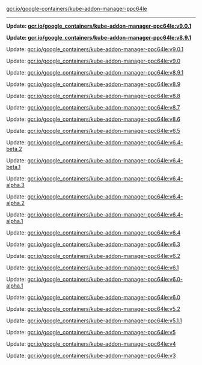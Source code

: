 [gcr.io/google-containers/kube-addon-manager-ppc64le](https://hub.docker.com/r/cruse/kube-addon-manager-ppc64le/tags/) 

----
**Update: [gcr.io/google_containers/kube-addon-manager-ppc64le:v9.0.1](https://hub.docker.com/r/cruse/kube-addon-manager-ppc64le/tags/)**

**Update: [gcr.io/google_containers/kube-addon-manager-ppc64le:v8.9.1](https://hub.docker.com/r/cruse/kube-addon-manager-ppc64le/tags/)**

Update: [gcr.io/google_containers/kube-addon-manager-ppc64le:v9.0.1](https://hub.docker.com/r/cruse/kube-addon-manager-ppc64le/tags/)

Update: [gcr.io/google_containers/kube-addon-manager-ppc64le:v9.0](https://hub.docker.com/r/cruse/kube-addon-manager-ppc64le/tags/)

Update: [gcr.io/google_containers/kube-addon-manager-ppc64le:v8.9.1](https://hub.docker.com/r/cruse/kube-addon-manager-ppc64le/tags/)

Update: [gcr.io/google_containers/kube-addon-manager-ppc64le:v8.9](https://hub.docker.com/r/cruse/kube-addon-manager-ppc64le/tags/)

Update: [gcr.io/google_containers/kube-addon-manager-ppc64le:v8.8](https://hub.docker.com/r/cruse/kube-addon-manager-ppc64le/tags/)

Update: [gcr.io/google_containers/kube-addon-manager-ppc64le:v8.7](https://hub.docker.com/r/cruse/kube-addon-manager-ppc64le/tags/)

Update: [gcr.io/google_containers/kube-addon-manager-ppc64le:v8.6](https://hub.docker.com/r/cruse/kube-addon-manager-ppc64le/tags/)

Update: [gcr.io/google_containers/kube-addon-manager-ppc64le:v6.5](https://hub.docker.com/r/cruse/kube-addon-manager-ppc64le/tags/)

Update: [gcr.io/google_containers/kube-addon-manager-ppc64le:v6.4-beta.2](https://hub.docker.com/r/cruse/kube-addon-manager-ppc64le/tags/)

Update: [gcr.io/google_containers/kube-addon-manager-ppc64le:v6.4-beta.1](https://hub.docker.com/r/cruse/kube-addon-manager-ppc64le/tags/)

Update: [gcr.io/google_containers/kube-addon-manager-ppc64le:v6.4-alpha.3](https://hub.docker.com/r/cruse/kube-addon-manager-ppc64le/tags/)

Update: [gcr.io/google_containers/kube-addon-manager-ppc64le:v6.4-alpha.2](https://hub.docker.com/r/cruse/kube-addon-manager-ppc64le/tags/)

Update: [gcr.io/google_containers/kube-addon-manager-ppc64le:v6.4-alpha.1](https://hub.docker.com/r/cruse/kube-addon-manager-ppc64le/tags/)

Update: [gcr.io/google_containers/kube-addon-manager-ppc64le:v6.4](https://hub.docker.com/r/cruse/kube-addon-manager-ppc64le/tags/)

Update: [gcr.io/google_containers/kube-addon-manager-ppc64le:v6.3](https://hub.docker.com/r/cruse/kube-addon-manager-ppc64le/tags/)

Update: [gcr.io/google_containers/kube-addon-manager-ppc64le:v6.2](https://hub.docker.com/r/cruse/kube-addon-manager-ppc64le/tags/)

Update: [gcr.io/google_containers/kube-addon-manager-ppc64le:v6.1](https://hub.docker.com/r/cruse/kube-addon-manager-ppc64le/tags/)

Update: [gcr.io/google_containers/kube-addon-manager-ppc64le:v6.0-alpha.1](https://hub.docker.com/r/cruse/kube-addon-manager-ppc64le/tags/)

Update: [gcr.io/google_containers/kube-addon-manager-ppc64le:v6.0](https://hub.docker.com/r/cruse/kube-addon-manager-ppc64le/tags/)

Update: [gcr.io/google_containers/kube-addon-manager-ppc64le:v5.2](https://hub.docker.com/r/cruse/kube-addon-manager-ppc64le/tags/)

Update: [gcr.io/google_containers/kube-addon-manager-ppc64le:v5.1.1](https://hub.docker.com/r/cruse/kube-addon-manager-ppc64le/tags/)

Update: [gcr.io/google_containers/kube-addon-manager-ppc64le:v5](https://hub.docker.com/r/cruse/kube-addon-manager-ppc64le/tags/)

Update: [gcr.io/google_containers/kube-addon-manager-ppc64le:v4](https://hub.docker.com/r/cruse/kube-addon-manager-ppc64le/tags/)

Update: [gcr.io/google_containers/kube-addon-manager-ppc64le:v3](https://hub.docker.com/r/cruse/kube-addon-manager-ppc64le/tags/)

